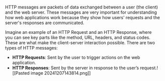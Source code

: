
HTTP messages are packets of data exchanged between a user (the client) and the web server. These messages are very important for understanding how web applications work because they show how users' requests and the server's responses are communicated.

Imagine an example of an HTTP Request and an HTTP Response, where you can see key parts like the method, URL, headers, and status codes. These are what make the client-server interaction possible.
There are two types of HTTP messages:

- **HTTP Requests**: Sent by the user to trigger actions on the web application.
- **HTTP Responses**: Sent by the server in response to the user’s request.![[Pasted image 20241207143814.png]]